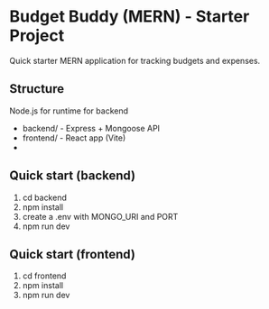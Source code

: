 # Budget Buddy (MERN) - Starter Project

Quick starter MERN application for tracking budgets and expenses.

## Structure
  Node.js for runtime for backend
- backend/ - Express + Mongoose API
- frontend/ - React app (Vite)
- 

## Quick start (backend)
1. cd backend
2. npm install
3. create a .env with MONGO_URI and PORT
4. npm run dev

## Quick start (frontend)
1. cd frontend
2. npm install
3. npm run dev
